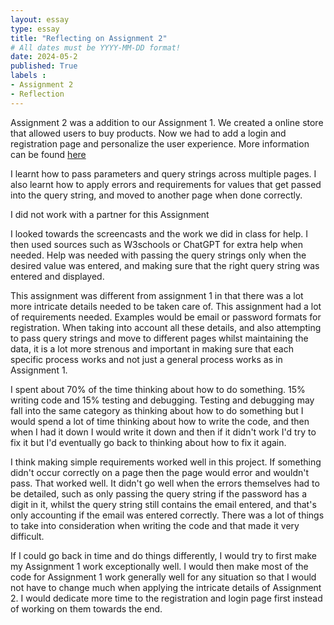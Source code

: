 ```yaml
---
layout: essay
type: essay
title: "Reflecting on Assignment 2"
# All dates must be YYYY-MM-DD format!
date: 2024-05-2
published: True
labels : 
- Assignment 2
- Reflection
---
```


  Assignment 2 was a addition to our Assignment 1. We created a online store that allowed users to buy products. Now we had to add a login and registration page and personalize the user experience.
More information can be found <a href="https://dport96.github.io/ITM352/morea/150.Assignment2/experience-Assignment2.html">here</a>
 
  I learnt how to pass parameters and query strings across multiple pages. I also learnt how to apply errors and requirements for values that get passed into the query string, and moved to another page when
done correctly.

  I did not work with a partner for this Assignment

  I looked towards the screencasts and the work we did in class for help. I then used sources such as W3schools or ChatGPT for extra help when needed.
Help was needed with passing the query strings only when the desired value was entered, and making sure that the right query string was entered and displayed.

  This assignment was different from assignment 1 in that there was a lot more intricate details needed to be taken care of. This assignment had a lot of requirements needed. Examples would be email or password formats for registration.
When taking into account all these details, and also attempting to pass query strings and move to different pages whilst maintaining the data, it is a lot more strenous and important in making sure that each specific process works and not just a general process works as in Assignment 1.

  I spent about 70% of the time thinking about how to do something. 15% writing code and 15% testing and debugging.
Testing and debugging may fall into the same category as thinking about how to do something but I would spend a lot of time thinking about how to write the code, and then when I had it down I would write it down and then if it didn't work I'd try to fix it but I'd eventually go back to
thinking about how to fix it again.

  I think making simple requirements worked well in this project. If something didn't occur correctly on a page then the page would error and wouldn't pass. That worked well. It didn't go well when the errors themselves had to be detailed, such as only passing the query string if the password has a digit in it,
whilst the query string still contains the email entered, and that's only accounting if the email was entered correctly. There was a lot of things to take into consideration when writing the code and that made it very difficult.   
 
  If I could go back in time and do things differently, I would try to first make my Assignment 1 work exceptionally well. I would then make most of the code for Assignment 1 work generally well for any situation so that I would not have to change much when applying the intricate details of Assignment 2. I would
dedicate more time to the registration and login page first instead of working on them towards the end.
